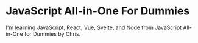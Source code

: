 # JavaScript All-in-One For Dummies

I'm learning JavaScript, React, Vue, Svelte, and Node from JavaScript All-in-One for Dummies by Chris.
